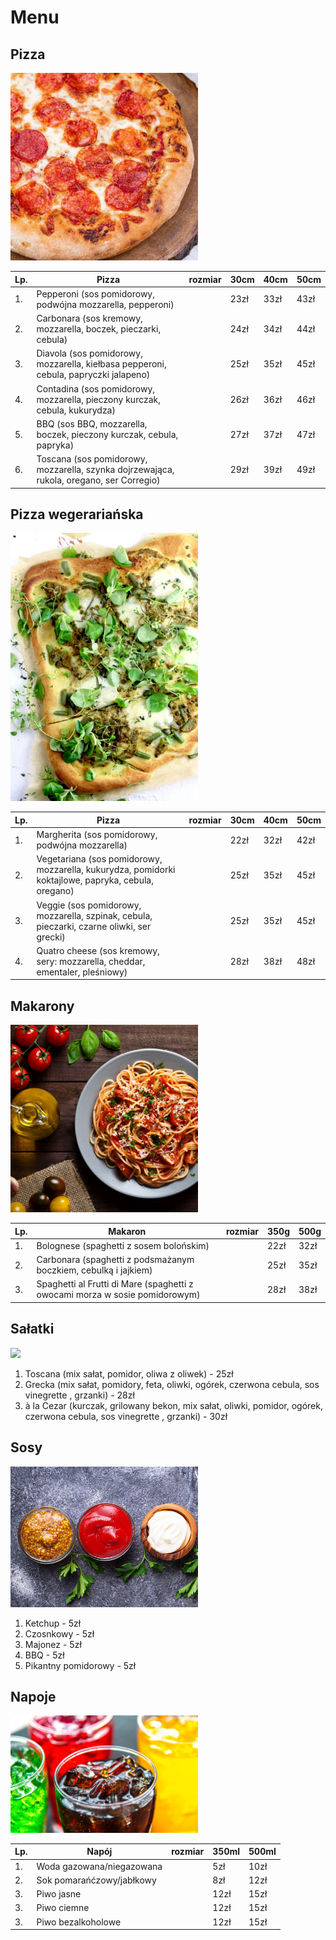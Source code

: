 # Menu

## Pizza

<img src = "img/pizza.jpg" width = 300>

|Lp.| Pizza                                                                                   | rozmiar | 30cm | 40cm | 50cm |
|---|-----------------------------------------------------------------------------------------|---------|------|------|------|
|1. |Pepperoni (sos pomidorowy, podwójna mozzarella, pepperoni)                               |         | 23zł | 33zł | 43zł |
|2. |Carbonara (sos kremowy, mozzarella, boczek,  pieczarki, cebula)                          |         | 24zł | 34zł | 44zł |
|3. |Diavola (sos pomidorowy, mozzarella, kiełbasa pepperoni, cebula, papryczki jalapeno)     |         | 25zł | 35zł | 45zł |
|4. |Contadina (sos pomidorowy, mozzarella, pieczony kurczak, cebula, kukurydza)              |         | 26zł | 36zł | 46zł |
|5. |BBQ (sos BBQ, mozzarella, boczek, pieczony kurczak, cebula, papryka)                     |         | 27zł | 37zł | 47zł |
|6. |Toscana (sos pomidorowy, mozzarella, szynka dojrzewająca, rukola, oregano, ser Corregio) |         | 29zł | 39zł | 49zł |

## Pizza wegerariańska 

<img src = "img/wege.jpg" width = 300>

|Lp.| Pizza                                                                                              | rozmiar | 30cm | 40cm | 50cm |
|---|----------------------------------------------------------------------------------------------------|---------|------|------|------|
|1. |Margherita (sos pomidorowy, podwójna mozzarella)                                                    |         | 22zł | 32zł | 42zł |
|2. |Vegetariana (sos pomidorowy, mozzarella, kukurydza, pomidorki koktajlowe, papryka, cebula, oregano) |         | 25zł | 35zł | 45zł |
|3. |Veggie (sos pomidorowy, mozzarella, szpinak, cebula, pieczarki, czarne oliwki, ser grecki)          |         | 25zł | 35zł | 45zł |
|4. |Quatro cheese (sos kremowy, sery: mozzarella, cheddar, ementaler, pleśniowy)                        |         | 28zł | 38zł | 48zł |

## Makarony

<img src = "img/makaron.jpg" width = 300>

|Lp.| Makaron                                                                     | rozmiar | 350g | 500g |
|---|-----------------------------------------------------------------------------|---------|------|------|
|1. | Bolognese (spaghetti z sosem bolońskim)                                     |         | 22zł | 32zł |
|2. | Carbonara (spaghetti z podsmażanym boczkiem, cebulką i jajkiem)             |         | 25zł | 35zł |
|3. | Spaghetti al Frutti di Mare (spaghetti z owocami morza w sosie pomidorowym) |         | 28zł | 38zł |

## Sałatki 

<img src = "img/sałatka.jpg">

1. Toscana (mix sałat, pomidor, oliwa z oliwek) - 25zł
2. Grecka (mix sałat, pomidory, feta, oliwki, ogórek, czerwona cebula, sos vinegrette , grzanki) - 28zł
3. à la Cezar (kurczak, grilowany bekon, mix sałat, oliwki, pomidor, ogórek, czerwona cebula, sos vinegrette , grzanki) - 30zł 

## Sosy

<img src = "img/sos.jpg" width = 300>

1. Ketchup - 5zł
2. Czosnkowy - 5zł
3. Majonez - 5zł
4. BBQ - 5zł
5. Pikantny pomidorowy - 5zł 

## Napoje 

<img src = "img/napoje.jpg" width = 300>

|Lp.| Napój                            | rozmiar | 350ml| 500ml|
|---|----------------------------------|---------|------|------|
|1. | Woda gazowana/niegazowana        |         | 5zł  | 10zł |
|2. | Sok pomarańćzowy/jabłkowy        |         | 8zł  | 12zł |
|3. | Piwo jasne                       |         | 12zł | 15zł |
|3. | Piwo ciemne                      |         | 12zł | 15zł |
|3. | Piwo bezalkoholowe               |         | 12zł | 15zł |









